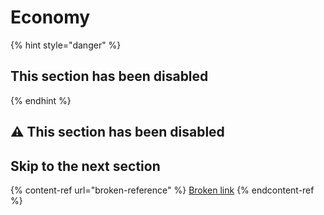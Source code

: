 # Economy

{% hint style="danger" %}
## This section has been disabled
{% endhint %}

## ⚠️ This section has been disabled

## Skip to the next section

{% content-ref url="broken-reference" %}
[Broken link](broken-reference)
{% endcontent-ref %}

